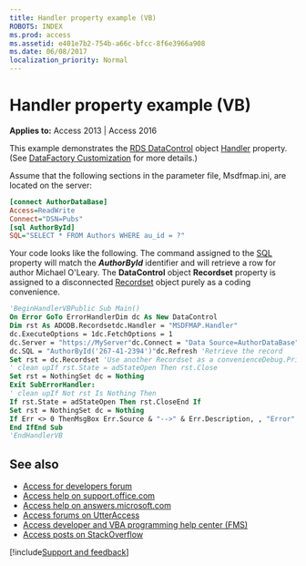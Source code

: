 ```yaml
---
title: Handler property example (VB)
ROBOTS: INDEX
ms.prod: access
ms.assetid: e401e7b2-754b-a66c-bfcc-8f6e3966a908
ms.date: 06/08/2017
localization_priority: Normal
---
```



# Handler property example (VB)

**Applies to:** Access 2013 | Access 2016

This example demonstrates the [RDS DataControl](https://msdn.microsoft.com/library/ac430669-7628-696c-c036-b5d35405d788%28Office.15%29.aspx) object [Handler](https://msdn.microsoft.com/library/aaf8c8c6-f95b-3cf3-b3f6-203f37464c87%28Office.15%29.aspx) property. (See [DataFactory Customization](https://msdn.microsoft.com/library/43cd7416-1f05-87ee-22f0-6cf0d2d1b39f%28Office.15%29.aspx) for more details.)

Assume that the following sections in the parameter file, Msdfmap.ini, are located on the server:

```ini
[connect AuthorDataBase] 
Access=ReadWrite 
Connect="DSN=Pubs" 
[sql AuthorById] 
SQL="SELECT * FROM Authors WHERE au_id = ?" 

```

Your code looks like the following. The command assigned to the [SQL](sql-property-ado.md) property will match the **_AuthorById_** identifier and will retrieve a row for author Michael O'Leary. The **DataControl** object **Recordset** property is assigned to a disconnected [Recordset](https://msdn.microsoft.com/library/0f963bf8-f066-dc8a-b754-f427de712df1%28Office.15%29.aspx) object purely as a coding convenience.

```vb
'BeginHandlerVBPublic Sub Main()
On Error GoTo ErrorHandlerDim dc As New DataControl
Dim rst As ADODB.Recordsetdc.Handler = "MSDFMAP.Handler"
dc.ExecuteOptions = 1dc.FetchOptions = 1
dc.Server = "https://MyServer"dc.Connect = "Data Source=AuthorDataBase"
dc.SQL = "AuthorById('267-41-2394')"dc.Refresh 'Retrieve the record
Set rst = dc.Recordset 'Use another Recordset as a convenienceDebug.Print "Author is '" & rst!au_fname & " " & rst!au_lname & "'"
' clean upIf rst.State = adStateOpen Then rst.Close
Set rst = NothingSet dc = Nothing
Exit SubErrorHandler:
' clean upIf Not rst Is Nothing Then
If rst.State = adStateOpen Then rst.CloseEnd If
Set rst = NothingSet dc = Nothing
If Err <> 0 ThenMsgBox Err.Source & "-->" & Err.Description, , "Error"
End IfEnd Sub
'EndHandlerVB
```

## See also

- [Access for developers forum](https://social.msdn.microsoft.com/Forums/office/home?forum=accessdev)
- [Access help on support.office.com](https://support.office.com/search/results?query=Access)
- [Access help on answers.microsoft.com](https://answers.microsoft.com/)
- [Access forums on UtterAccess](https://www.utteraccess.com/forum/index.php?act=idx)
- [Access developer and VBA programming help center (FMS)](https://www.fmsinc.com/MicrosoftAccess/developer/)
- [Access posts on StackOverflow](https://stackoverflow.com/questions/tagged/ms-access)

[!include[Support and feedback](~/includes/feedback-boilerplate.md)]